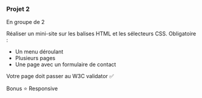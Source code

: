 ### Projet 2

En groupe de 2  

Réaliser un mini-site sur les balises HTML et les sélecteurs CSS. Obligatoire :

-    Un menu déroulant
-    Plusieurs pages
-    Une page avec un formulaire de contact
    
Votre page doit passer au W3C validator ✅

Bonus ⭐️  Responsive
